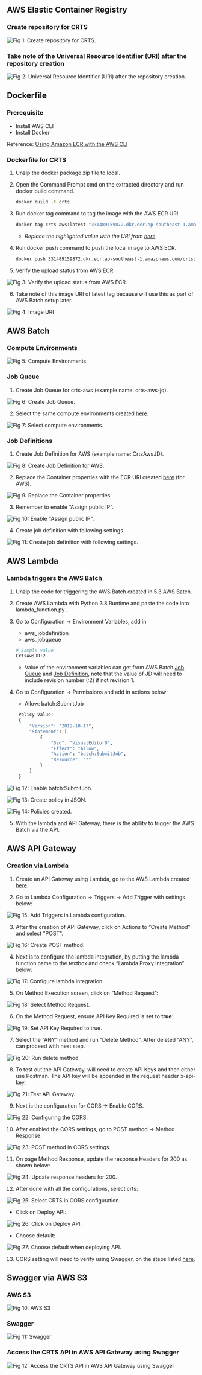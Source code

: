 ## AWS Elastic Container Registry

### Create repository for CRTS

![Fig 1: Create repository for CRTS.](/assets/create-repository-for-crts.png)

### Take note of the Universal Resource Identifier (URI) after the repository creation

![Fig 2: Universal Resource Identifier (URI) after the repository creation.](/assets/universal-resource-identifier.png)

## Dockerfile

### Prerequisite

- Install AWS CLI
- Install Docker

Reference: [Using Amazon ECR with the AWS CLI](https://docs.aws.amazon.com/AmazonECR/latest/userguide/getting-started-cli.html ':target=_blank')

### Dockerfile for CRTS

1. Unzip the docker package zip file to local.

2. Open the Command Prompt cmd on the extracted directory and run docker build command.

   ```bash
   docker build -t crts
   ```

3. Run docker tag command to tag the image with the AWS ECR URI

   ```bash
   docker tag crts-aws:latest "331489159872.dkr.ecr.ap-southeast-1.amazonaws.com/crts":latest
   ```
   
   - *Replace the highlighted value with the URI from [here](/crts-setup-details?id=take-note-of-the-universal-resource-identifier-uri-after-the-repository-creation)*

4. Run docker push command to push the local image to AWS ECR.

   ```bash
   docker push 331489159872.dkr.ecr.ap-southeast-1.amazonaws.com/crts:latest
   ```

5. Verify the upload status from AWS ECR

![Fig 3: Verify the upload status from AWS ECR.](/assets/verify-status.png)

6. Take note of this image URI of latest tag because will use this as part of AWS Batch setup later.

![Fig 4: Image URI](/assets/copy-uri.png)

## AWS Batch

### Compute Environments

![Fig 5: Compute Environments](/assets/compute-environments.png)

### Job Queue

1. Create Job Queue for crts-aws (example name: crts-aws-jq).

![Fig 6: Create Job Queue.](/assets/job-queue.png)

2. Select the same compute environments created [here](/crts-setup-details?id=compute-environments).

![Fig 7: Select compute environments.](/assets/select-compute-environments.png)

### Job Definitions

1. Create Job Definition for AWS (example name: CrtsAwsJD).

![Fig 8: Create Job Definition for AWS.](/assets/create-job-definition.png)

2. Replace the Container properties with the ECR URI created [here](/crts-setup-details?id=dockerfile-for-crts) (for AWS).

![Fig 9: Replace the Container properties.](/assets/replace-container-properties.png)

3. Remember to enable “Assign public IP”.

![Fig 10: Enable "Assign public IP".](/assets/enable-assign-public-ip.png)

4. Create job definition with following settings.

![Fig 11: Create job definition with following settings.](/assets/job-definition-settings.png)

## AWS Lambda

### Lambda triggers the AWS Batch

1. Unzip the code for triggering the AWS Batch created in 5.3 AWS Batch.

2. Create AWS Lambda with Python 3.8 Runtime and paste the code into lambda_function.py .

3. Go to Configuration -> Environment Variables, add in

   - aws_jobdefinition
   - aws_jobqueue
   
   ```bash
   # Sample value
   CrtsAwsJD:2
   ```
   
   - Value of the environment variables can get from AWS Batch [Job Queue](/crts-setup-details?id=job-queue) and [Job Definition](/crts-setup-details?id=job-definition), note that the value of JD will need to include revision number (:2) if not revision 1.
   
4. Go to Configuration -> Permissions and add in actions below:

   - Allow: batch:SubmitJob

   ```bash
	Policy Value:
	{
		"Version": "2012-10-17",
		"Statement": [
			{
				"Sid": "VisualEditor0",
				"Effect": "Allow",
				"Action": "batch:SubmitJob",
				"Resource": "*"
			}
		]
	}
   ```

![Fig 12: Enable batch:SubmitJob.](/assets/permission-policies.png)

![Fig 13: Create policy in JSON.](/assets/json-code.png)

![Fig 14: Policies created.](/assets/policies-created.png)

5. With the lambda and API Gateway, there is the  ability to trigger the AWS Batch via the API.

## AWS API Gateway

### Creation via Lambda

1. Create an API Gateway using Lambda, go to the AWS Lambda created [here](/crts-setup-details?id=lambda-triggers-the-aws-batch).

2. Go to Lambda Configuration -> Triggers -> Add Trigger with settings below:

![Fig 15: Add Triggers in Lambda configuration.](/assets/add-triggers-in-lambda-configuration.png)

3. After the creation of API Gateway, click on Actions to “Create Method” and select "POST".

![Fig 16: Create POST method.](/assets/create-post-method.png)

4. Next is to configure the lambda integration, by putting the lambda function name to the textbox and check “Lambda Proxy Integration” below:

![Fig 17: Configure lambda integration.](/assets/configure-lambda-integration.png)

5. On Method Execution screen, click on “Method Request”:

![Fig 18: Select Method Request.](/assets/select-method-request.png)

6. On the Method Request, ensure API Key Required is set to **true**:

![Fig 19: Set API Key Required to true.](/assets/api-key-required.png)

7. Select the “ANY” method and run “Delete Method”. After deleted “ANY”, can proceed with next step.

![Fig 20: Run delete method.](/assets/run-delete-method.png)

8. To test out the API Gateway, will need to create API Keys and then either use Postman. The API key will  be appended in the request header x-api-key.

![Fig 21: Test API Gateway.](/assets/test-api-gateway.png)

9. Next is the configuration for CORS -> Enable CORS.

![Fig 22: Configuring the CORS.](/assets/configure-cors.png)

10. After enabled the CORS settings, go to POST method -> Method Response.

![Fig 23: POST method in CORS settings.](/assets/post-method-in-cors-settings.png)

11. On page Method Response, update the response Headers for 200 as shown below:

![Fig 24: Update response headers for 200.](/assets/update-response-header-for-200.png)

12. After done with all the configurations, select crts:

![Fig 25: Select CRTS in CORS configuration.](/assets/select-crts-in-cors-config.png)

   - Click on Deploy API:
   
![Fig 26: Click on Deploy API.](/assets/deploy-api.png)
   
   - Choose default:
   
![Fig 27: Choose default when deploying API.](/assets/choose-default.png)

13. CORS setting will need to verify using Swagger, on the steps listed [here](/crts-setup-details?id=access-the-crts-api-in-aws-api-gateway-using-swagger).

## Swagger via AWS S3

### AWS S3

![Fig 10: AWS S3](/assets/i2c-architecture.png)

### Swagger

![Fig 11: Swagger](/assets/i2c-architecture.png)

### Access the CRTS API in AWS API Gateway using Swagger

![Fig 12: Access the CRTS API in AWS API Gateway using Swagger](/assets/i2c-architecture.png)